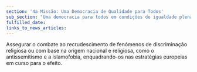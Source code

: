 ```yaml
---
section: '4a Missão: Uma Democracia de Qualidade para Todos'
sub_section: "Uma democracia para todos em condições de igualdade plena"
fulfilled_date:
links_to_news_articles:
---
```


Assegurar o combate ao recrudescimento de fenómenos de discriminação religiosa ou com base na origem nacional e religiosa, como o antissemitismo e a islamofobia, enquadrando-os nas estratégias europeias em curso para o efeito.